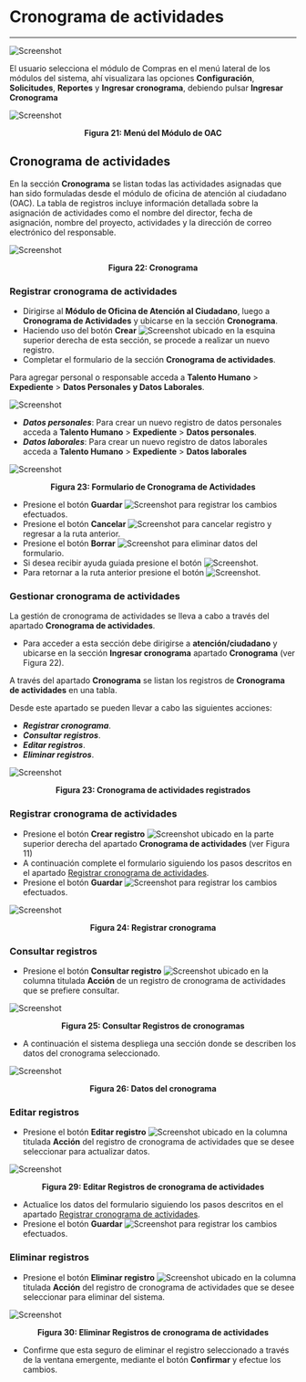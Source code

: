 # Cronograma de actividades  
***************************

![Screenshot](img/logokavac.png#imagen)

El usuario selecciona el módulo de Compras en el menú lateral de los módulos del sistema, ahí visualizara las opciones **Configuración**, **Solicitudes**,  **Reportes** y **Ingresar cronograma**, debiendo pulsar **Ingresar Cronograma** 

![Screenshot](img/menu_cronograma.png)<div style="text-align: center;font-weight: bold">Figura 21: Menú del Módulo de OAC</div>


## Cronograma de actividades 

En la sección **Cronograma** se listan todas las actividades asignadas que han sido formuladas desde el módulo de oficina de atención al ciudadano (OAC). La tabla de registros incluye información detallada sobre la asignación de actividades como el nombre del director, fecha de asignación, nombre del proyecto, actividades y la dirección de correo electrónico del responsable. 

![Screenshot](img/figure_7.png)<div style="text-align: center;font-weight: bold">Figura 22: Cronograma</div>


### Registrar cronograma de actividades

- Dirigirse al **Módulo de Oficina de Atención al Ciudadano**, luego a **Cronograma de Actividades** y ubicarse en la sección **Cronograma**.
- Haciendo uso del botón **Crear** ![Screenshot](img/create.png) ubicado en la esquina superior derecha de esta sección, se procede a realizar un nuevo registro.
- Completar el formulario de la sección **Cronograma de actividades**.


Para agregar personal o responsable acceda a **Talento Humano** > **Expediente** > **Datos Personales y Datos Laborales**. 

   ![Screenshot](img/expediente.png)

   -   ***Datos personales***: Para crear un nuevo registro de datos personales acceda a **Talento Humano** > **Expediente** > **Datos personales**.
   -   ***Datos laborales***: Para crear un nuevo registro de datos laborales acceda a **Talento Humano** > **Expediente** > **Datos laborales**


![Screenshot](img/crear_cronograma.png)<div style="text-align: center;font-weight: bold">Figura 23: Formulario de Cronograma de Actividades</div>


- Presione el botón **Guardar**  ![Screenshot](img/save_1.png) para registrar los cambios efectuados.
- Presione el botón **Cancelar**  ![Screenshot](img/cancel.png) para cancelar registro y regresar a la ruta anterior.
- Presione el botón **Borrar** ![Screenshot](img/clean.png) para eliminar datos del formulario.
- Si desea recibir ayuda guiada presione el botón ![Screenshot](img/help.png).
- Para retornar a la ruta anterior presione el botón ![Screenshot](img/back.png).


### Gestionar cronograma de actividades

La gestión de cronograma de actividades se lleva a cabo a través del apartado **Cronograma de actividades**. 

-   Para acceder a esta sección debe dirigirse a **atención/ciudadano** y ubicarse en la sección **Ingresar cronograma** apartado **Cronograma** (ver Figura 22).

A través del apartado **Cronograma** se listan los registros de **Cronograma de actividades** en una tabla.   

Desde este apartado se pueden llevar a cabo las siguientes acciones: 

-   ***Registrar cronograma***.   
-   ***Consultar registros***. 
-   ***Editar registros***. 
-   ***Eliminar registros***. 

![Screenshot](img/figure_7.png)<div style="text-align: center;font-weight: bold">Figura 23: Cronograma de actividades registrados</div>

### Registrar cronograma de actividades

-   Presione el botón **Crear registro** ![Screenshot](img/create.png) ubicado en la parte superior derecha del apartado **Cronograma de actividades** (ver Figura 11)
-   A continuación complete el formulario siguiendo los pasos descritos en el apartado [Registrar cronograma de actividades](##Registrar-cronograma-de-actividades).
-   Presione el botón **Guardar**  ![Screenshot](img/save_1.png) para registrar los cambios efectuados.

![Screenshot](img/crear_cronograma.png)<div style="text-align: center;font-weight: bold">Figura 24: Registrar cronograma</div>


### Consultar registros

-   Presione el botón **Consultar registro** ![Screenshot](img/see.png) ubicado en la columna titulada **Acción** de un registro de cronograma de actividades que se prefiere consultar. 

![Screenshot](img/ver_cronograma.png)<div style="text-align: center;font-weight: bold">Figura 25: Consultar Registros de cronogramas </div>

-   A continuación el sistema despliega una sección donde se describen los datos del cronograma seleccionado. 

![Screenshot](img/consultar_cronograma.png)<div style="text-align: center;font-weight: bold">Figura 26: Datos del cronograma</div>


### Editar registros

-   Presione el botón **Editar registro** ![Screenshot](img/edit.png)  ubicado en la columna titulada **Acción** del registro de cronograma de actividades que se desee seleccionar para actualizar datos. 

![Screenshot](img/editar_cronograma.png)<div style="text-align: center;font-weight: bold">Figura 29: Editar Registros de cronograma de actividades</div>

-   Actualice los datos del formulario siguiendo los pasos descritos en el apartado [Registrar cronograma de actividades](#registrar-cronograma-de-actividades).
-   Presione el botón **Guardar**  ![Screenshot](img/save_1.png) para registrar los cambios efectuados.


### Eliminar registros

-   Presione el botón **Eliminar registro** ![Screenshot](img/delete.png)  ubicado en la columna titulada **Acción** del registro de cronograma de actividades que se desee seleccionar para eliminar del sistema. 

![Screenshot](img/eliminar_cronograma.png)<div style="text-align: center;font-weight: bold">Figura 30: Eliminar Registros de cronograma de actividades</div>

-   Confirme que esta seguro de eliminar el registro seleccionado a través de la ventana emergente, mediante el botón **Confirmar** y efectue los cambios. 